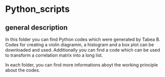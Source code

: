# Python_scripts
## general description
In this folder you can find Python codes which were generated by Tabea B. Codes for creating a violin diagramm, a histogram and a box plot can be downloaded and used. Additionally you can find a code which can be used to transform a correlation matrix into a long list.

In each folder, you can find more informations aboyt the working principle about the codes.
